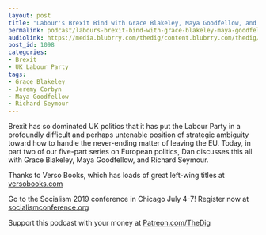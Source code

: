 ```yaml
---
layout: post
title: "Labour's Brexit Bind with Grace Blakeley, Maya Goodfellow, and Richard Seymour"
permalink: podcast/labours-brexit-bind-with-grace-blakeley-maya-goodfellow-and-richard-seymour
audiolink: https://media.blubrry.com/thedig/content.blubrry.com/thedig/The_Dig-EP_202-UKpolitics.mp3
post_id: 1098
categories: 
- Brexit
- UK Labour Party
tags: 
- Grace Blakeley
- Jeremy Corbyn
- Maya Goodfellow
- Richard Seymour
---
```


Brexit has so dominated UK politics that it has put the Labour Party in a profoundly difficult and perhaps untenable position of strategic ambiguity toward how to handle the never-ending matter of leaving the EU. Today, in part two of our five-part series on European politics, Dan discusses this all with Grace Blakeley, Maya Goodfellow, and Richard Seymour. 

Thanks to Verso Books, which has loads of great left-wing titles at 
[versobooks.com](https://versobooks.com)

Go to the Socialism 2019 conference in Chicago July 4-7! Register now at 
[socialismconference.org](https://socialismconference.org)

Support this podcast with your money at 
[Patreon.com/TheDig](https://Patreon.com/TheDig)